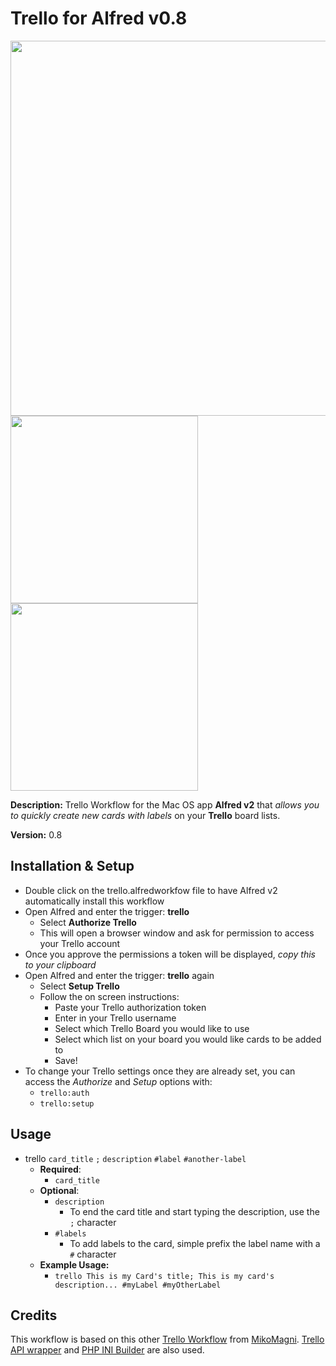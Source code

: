 Trello for Alfred v0.8
=============================

<!--![Trello Workflow for Alfred Icon](http://files.dtb.me.s3.amazonaws.com/public/trello-alfred/icon.png)-->
<img src="http://files.dtb.me/public/trello-alfred/screenshot-1.png" style="width: 600px;"/>
<img src="http://files.dtb.me/public/trello-alfred/screenshot-2.png" style="width: 300px; vertical-align: top"/>
<img src="http://files.dtb.me/public/trello-alfred/screenshot-3.png" style="width: 300px; vertical-align: top"/>

**Description:** Trello Workflow for the Mac OS app **Alfred v2** that *allows you to quickly create new cards with labels* on your **Trello** board lists.

**Version:** 0.8

Installation & Setup
-------------------------------

-	Double click on the trello.alfredworkfow file to have Alfred v2 automatically install this workflow
-	Open Alfred and enter the trigger: **trello**
	-	Select **Authorize Trello**
	-	This will open a browser window and ask for permission to access your Trello account
-	Once you approve the permissions a token will be displayed, *copy this to your clipboard*
-	Open Alfred and enter the trigger: **trello** again
	-	Select **Setup Trello**
	-	Follow the on screen instructions:
		-	Paste your Trello authorization token
		-	Enter in your Trello username
		-	Select which Trello Board you would like to use
		-	Select which list on your board you would like cards to be added to
		-	Save!
-	To change your Trello settings once they are already set, you can access the *Authorize* and *Setup* options with:
	-	`trello:auth`
	-	`trello:setup`

Usage
-------------------------------

-	trello `card_title` `;` `description` `#label` `#another-label`
	-	**Required**:
		-	`card_title`
	-	**Optional**:
		-	`description`
			-	To end the card title and start typing the description, use the `;` character
		-	`#labels`
			-	To add labels to the card, simple prefix the label name with a `#` character
	-	**Example Usage:**
		-	`trello This is my Card's title; This is my card's description... #myLabel #myOtherLabel`

Credits
-------------------------------

This workflow is based on this other [Trello Workflow](https://github.com/MikoMagni/Alfred-for-Trello) from [MikoMagni](https://github.com/MikoMagni/). [Trello API wrapper](https://github.com/ashwinks/Trello-API-PHP-Wrapper) and [PHP INI Builder](https://github.com/donatj/PhpIniBuilder) are also used.